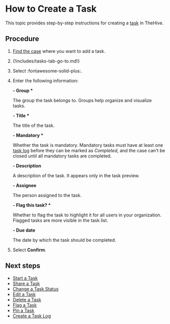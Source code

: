 # How to Create a Task

This topic provides step-by-step instructions for creating a [task](about-tasks.md) in TheHive.

<h2>Procedure</h2>

1. [Find the case](../cases/search-for-cases/find-a-case.md) where you want to add a task.

2. {!includes/tasks-tab-go-to.md!}

3. Select :fontawesome-solid-plus:.

4. Enter the following information:

    **- Group \***

    The group the task belongs to. Groups help organize and visualize tasks.

    **- Title \***

    The title of the task.

    **- Mandatory \***

    Whether the task is mandatory. Mandatory tasks must have at least one [task log](about-task-logs.md) before they can be marked as *Completed*, and the case can't be closed until all mandatory tasks are completed.

    **- Description**

    A description of the task. It appears only in the task preview.

    **- Assignee**

    The person assigned to the task.

    **- Flag this task? \***

    Whether to flag the task to highlight it for all users in your organization. Flagged tasks are more visible in the task list.

    **- Due date**

    The date by which the task should be completed.

5. Select **Confirm**.

<h2>Next steps</h2>

* [Start a Task](start-a-task.md)
* [Share a Task](share-a-task.md)
* [Change a Task Status](change-task-status.md)
* [Edit a Task](edit-a-task.md)
* [Delete a Task](delete-a-task.md)
* [Flag a Task](flag-a-task.md)
* [Pin a Task](pin-a-task.md)
* [Create a Task Log](create-a-task-log.md)
